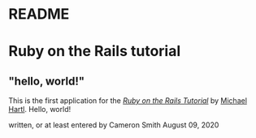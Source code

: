 # README
#
# Ruby on the Rails tutorial

## "hello, world!"

This is the first application for the 
[*Ruby on the Rails Tutorial*](https://www.railstutorial.org/)
by [Michael Hartl](https://www.michaelhartl.com/). Hello, world!

written, or at least entered by Cameron Smith
August 09, 2020


